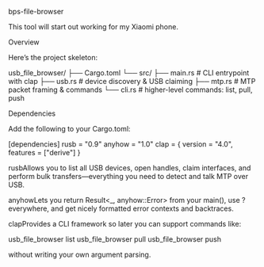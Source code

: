 bps-file-browser

This tool will start out working for my Xiaomi phone.

Overview

Here’s the project skeleton:

usb_file_browser/
├── Cargo.toml
└── src/
    ├── main.rs         # CLI entrypoint with clap
    ├── usb.rs          # device discovery & USB claiming
    ├── mtp.rs          # MTP packet framing & commands
    └── cli.rs          # higher-level commands: list, pull, push

Dependencies

Add the following to your Cargo.toml:

[dependencies]
rusb   = "0.9"
anyhow = "1.0"
clap   = { version = "4.0", features = ["derive"] }

rusbAllows you to list all USB devices, open handles, claim interfaces, and perform bulk transfers—everything you need to detect and talk MTP over USB.

anyhowLets you return Result<_, anyhow::Error> from your main(), use ? everywhere, and get nicely formatted error contexts and backtraces.

clapProvides a CLI framework so later you can support commands like:

usb_file_browser list
usb_file_browser pull <remote> <local>
usb_file_browser push <local> <remote>

without writing your own argument parsing.
